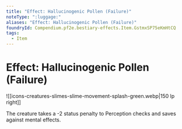 ```yaml
---
title: "Effect: Hallucinogenic Pollen (Failure)"
noteType: ":luggage:"
aliases: "Effect: Hallucinogenic Pollen (Failure)"
foundryId: Compendium.pf2e.bestiary-effects.Item.GstmxSP75eKmHtCQ
tags:
  - Item
---
```


# Effect: Hallucinogenic Pollen (Failure)
![[icons-creatures-slimes-slime-movement-splash-green.webp|150 lp right]]

The creature takes a -2 status penalty to Perception checks and saves against mental effects.
